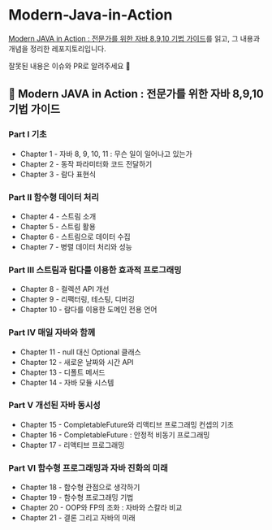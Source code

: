 # Modern-Java-in-Action
[Modern JAVA in Action : 전문가를 위한 자바 8,9,10 기법 가이드](http://www.yes24.com/Product/Goods/77125987?pid=123487&cosemkid=go15646485055614872&gclid=Cj0KCQiA2-2eBhClARIsAGLQ2RnfiJRiNBVIJE4-RqUStA8sxbbPufA-nPNX5vp8FqJbyzkGq_XjvR4aAuAhEALw_wcB)를 읽고, 그 내용과 개념을 정리한 레포지토리입니다.

잘못된 내용은 이슈와 PR로 알려주세요 🥰

## 📌 Modern JAVA in Action : 전문가를 위한 자바 8,9,10 기법 가이드

### Part Ⅰ 기초

- Chapter 1 - 자바 8, 9, 10, 11 : 무슨 일이 일어나고 있는가
- Chapter 2 - 동작 파라미터화 코드 전달하기
- Chapter 3 - 람다 표현식

### Part Ⅱ 함수형 데이터 처리

- Chapter 4 - 스트림 소개
- Chapter 5 - 스트림 활용
- Chapter 6 - 스트림으로 데이터 수집
- Chapter 7 - 병렬 데이터 처리와 성능

### Part Ⅲ 스트림과 람다를 이용한 효과적 프로그래밍

- Chapter 8 - 컬렉션 API 개선
- Chapter 9 - 리팩터링, 테스팅, 디버깅
- Chapter 10 - 람다를 이용한 도메인 전용 언어

### Part Ⅳ 매일 자바와 함께

- Chapter 11 - null 대신 Optional 클래스
- Chapter 12 - 새로운 날짜와 시간 API
- Chapter 13 - 디폴트 메서드
- Chapter 14 - 자바 모듈 시스템

### Part Ⅴ 개선된 자바 동시성

- Chapter 15 - CompletableFuture와 리액티브 프로그래밍 컨셉의 기초
- Chapter 16 - CompletableFuture : 안정적 비동기 프로그래밍
- Chapter 17 - 리액티브 프로그래밍

### Part Ⅵ 함수형 프로그래밍과 자바 진화의 미래

- Chapter 18 - 함수형 관점으로 생각하기
- Chapter 19 - 함수형 프로그래밍 기법
- Chapter 20 - OOP와 FP의 조화 : 자바와 스칼라 비교
- Chapter 21 - 결론 그리고 자바의 미래